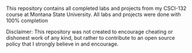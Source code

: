 This repository contains all completed labs and projects from my CSCI-132 course at Montana State University. 
All labs and projects were done with 100% completion

Disclaimer:
This repository was not created to encourage cheating or dishonest work of any kind, but rather to contribute to an open source policy that I strongly believe in and encourage.